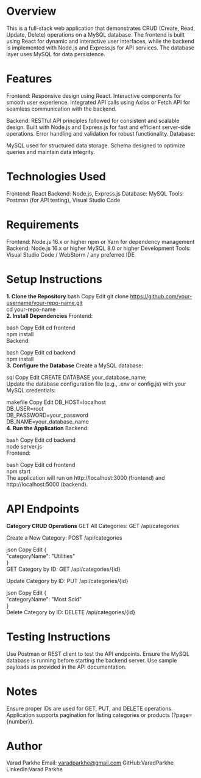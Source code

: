 # Overview
This is a full-stack web application that demonstrates CRUD (Create, Read, Update, Delete) operations on a MySQL database. The frontend is built using React for dynamic and interactive user interfaces, while the backend is implemented with Node.js and Express.js for API services. The database layer uses MySQL for data persistence.

# Features

Frontend:
Responsive design using React.
Interactive components for smooth user experience.
Integrated API calls using Axios or Fetch API for seamless communication with the backend.

Backend:
RESTful API principles followed for consistent and scalable design.
Built with Node.js and Express.js for fast and efficient server-side operations.
Error handling and validation for robust functionality.
Database:

MySQL used for structured data storage.
Schema designed to optimize queries and maintain data integrity.

# Technologies Used
Frontend: React
Backend: Node.js, Express.js
Database: MySQL
Tools: Postman (for API testing), Visual Studio Code

# Requirements
Frontend:
Node.js 16.x or higher
npm or Yarn for dependency management
Backend:
Node.js 16.x or higher
MySQL 8.0 or higher
Development Tools:
Visual Studio Code / WebStorm / any preferred IDE

# Setup Instructions
**1. Clone the Repository**
bash
Copy
Edit
git clone https://github.com/your-username/your-repo-name.git  
cd your-repo-name  
**2. Install Dependencies**
Frontend:

bash
Copy
Edit
cd frontend  
npm install  
Backend:

bash
Copy
Edit
cd backend  
npm install  
**3. Configure the Database**
Create a MySQL database:

sql
Copy
Edit
CREATE DATABASE your_database_name;  
Update the database configuration file (e.g., .env or config.js) with your MySQL credentials:

makefile
Copy
Edit
DB_HOST=localhost  
DB_USER=root  
DB_PASSWORD=your_password  
DB_NAME=your_database_name  
**4. Run the Application**
Backend:

bash
Copy
Edit
cd backend  
node server.js  
Frontend:

bash
Copy
Edit
cd frontend  
npm start  
The application will run on http://localhost:3000 (frontend) and http://localhost:5000 (backend).

# API Endpoints
**Category CRUD Operations**
GET All Categories:
GET /api/categories

Create a New Category:
POST /api/categories

json
Copy
Edit
{  
  "categoryName": "Utilities"  
}  
GET Category by ID:
GET /api/categories/{id}

Update Category by ID:
PUT /api/categories/{id}

json
Copy
Edit
{  
  "categoryName": "Most Sold"  
}  
Delete Category by ID:
DELETE /api/categories/{id}

# Testing Instructions
Use Postman or REST client to test the API endpoints.
Ensure the MySQL database is running before starting the backend server.
Use sample payloads as provided in the API documentation.

# Notes
Ensure proper IDs are used for GET, PUT, and DELETE operations.
Application supports pagination for listing categories or products (?page={number}).

# Author
Varad Parkhe
Email: varadparkhe@gmail.com
GitHub:VaradParkhe
LinkedIn:Varad Parkhe
